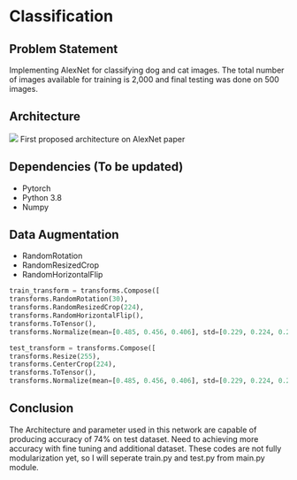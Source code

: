 # Classification


## Problem Statement
Implementing AlexNet for classifying dog and cat images.
The total number of images available for training is 2,000 and final testing was done on 500 images.


## Architecture

![](https://wikidocs.net/images/page/164787/AlexNet-Fig_03.png)
First proposed architecture on AlexNet paper

## Dependencies (To be updated)
- Pytorch
- Python 3.8
- Numpy
## Data Augmentation
- RandomRotation
- RandomResizedCrop
- RandomHorizontalFlip

```python
train_transform = transforms.Compose([
transforms.RandomRotation(30), 
transforms.RandomResizedCrop(224), 
transforms.RandomHorizontalFlip(), 
transforms.ToTensor(), 
transforms.Normalize(mean=[0.485, 0.456, 0.406], std=[0.229, 0.224, 0.225])])

test_transform = transforms.Compose([
transforms.Resize(255), 
transforms.CenterCrop(224), 
transforms.ToTensor(), 
transforms.Normalize(mean=[0.485, 0.456, 0.406], std=[0.229, 0.224, 0.225])])
```


## Conclusion
The Architecture and parameter used in this network are capable of producing accuracy of 74% on test dataset.
Need to achieving more accuracy with fine tuning and additional dataset.
These codes are not fully modularization yet, so I will seperate train.py and test.py from main.py module.
